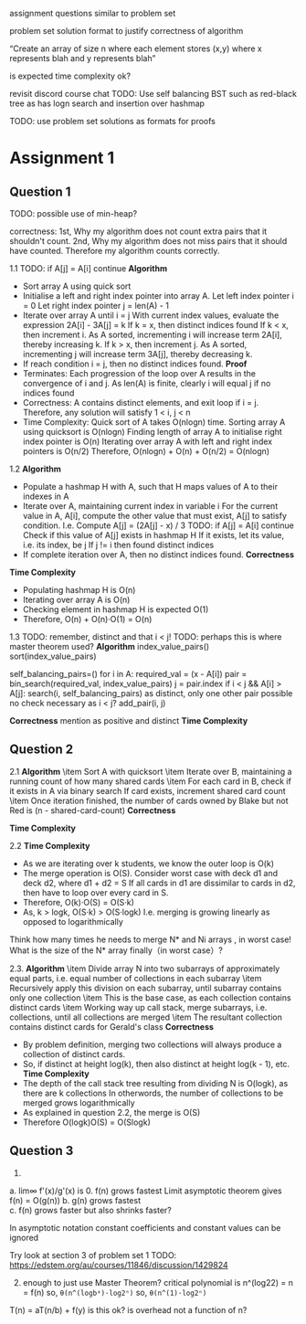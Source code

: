 <!-- SPDX-License-Identifier: zlib-acknowledgement -->

assignment questions similar to problem set

problem set solution format to justify correctness of algorithm

“Create an array of size n where each element stores (x,y) where x represents blah and y represents blah”

is expected time complexity ok?

revisit discord course chat
TODO: Use self balancing BST such as red-black tree as has logn search and insertion over hashmap


TODO: use problem set solutions as formats for proofs

# Assignment 1
## Question 1
TODO: possible use of min-heap?

correctness:
1st, Why my algorithm does not count extra pairs that it shouldn't count.
2nd, Why my algorithm does not miss pairs that it should have counted.
Therefore my algorithm counts correctly.

1.1
  TODO: if A[j] = A[i] continue
**Algorithm**
* Sort array A using quick sort
* Initialise a left and right index pointer into array A.
  Let left index pointer i = 0
  Let right index pointer j = len(A) - 1
* Iterate over array A until i = j 
  With current index values, evaluate the expression 2A[i] - 3A[j] = k
  If k = x, then distinct indices found
  If k < x, then increment i. As A sorted, incrementing i will increase term 2A[i], thereby increasing k. 
  If k > x, then increment j. As A sorted, incrementing j will increase term 3A[j], thereby decreasing k. 
* If reach condition i = j, then no distinct indices found.
**Proof**
* Terminates: Each progression of the loop over A results in the convergence of i and j. 
              As len(A) is finite, clearly i will equal j if no indices found
* Correctness: A contains distinct elements, and exit loop if i = j. Therefore, any solution will satisfy 1 < i, j < n 
* Time Complexity: Quick sort of A takes O(nlogn) time.
 Sorting array A using quicksort is O(nlogn)
 Finding length of array A to initialise right index pointer is O(n)
 Iterating over array A with left and right index pointers is O(n/2)
 Therefore, O(nlogn) + O(n) + O(n/2) = O(nlogn) 



1.2
**Algorithm**
* Populate a hashmap H with A, such that H maps values of A to their indexes in A
* Iterate over A, maintaining current index in variable i
  For the current value in A, A[i], compute the other value that must exist, A[j] to satisfy condition.
  I.e. Compute A[j] = (2A[j] - x) / 3
  TODO: if A[j] = A[i] continue
  Check if this value of A[j] exists in hashmap H
  If it exists, let its value, i.e. its index, be j 
  If j != i then found distinct indices 
* If complete iteration over A, then no distinct indices found.
**Correctness**

**Time Complexity**
* Populating hashmap H is O(n)
* Iterating over array A is O(n)
* Checking element in hashmap H is expected O(1)
* Therefore, O(n) + O(n)·O(1) = O(n)

1.3
TODO: remember, distinct and that i < j!
TODO: perhaps this is where master theorem used?
**Algorithm**
index_value_pairs()
sort(index_value_pairs)

self_balancing_pairs=()
for i in A:
  required_val = (x - A[i])
  pair = bin_search(required_val, index_value_pairs)
  j = pair.index
  if i < j && A[i] > A[j]: 
    search(i, self_balancing_pairs) as distinct, only one other pair possible
    no check necessary as i < j?
    add_pair(i, j)
    
**Correctness**
mention as positive and distinct
**Time Complexity**


## Question 2
2.1
**Algorithm**
\item Sort A with quicksort
\item Iterate over B, maintaining a running count of how many shared cards 
\item For each card in B, check if it exists in A via binary search
  If card exists, increment shared card count
\item Once iteration finished, the number of cards owned by Blake but not Red is (n - shared-card-count)
**Correctness**

**Time Complexity**

2.2 
**Time Complexity**
* As we are iterating over k students, we know the outer loop is O(k)
* The merge operation is O(S).
  Consider worst case with deck d1 and deck d2, where d1 + d2 = S
  If all cards in d1 are dissimilar to cards in d2, then have to loop over every card in S. 
* Therefore, O(k)·O(S) = O(S·k)
* As, k > logk, O(S·k) > O(S·logk)
  I.e. merging is growing linearly as opposed to logarithmically

Think how many times he needs to merge N* and Ni arrays , in worst case! What is the size of the N* array finally（in worst case）?

2.3.
**Algorithm**
  \item Divide array N into two subarrays of approximately equal parts, i.e. equal number of collections in each subarray
  \item Recursively apply this division on each subarray, until subarray contains only one collection
  \item This is the base case, as each collection contains distinct cards 
  \item Working way up call stack, merge subarrays, i.e. collections, until all collections are merged
  \item The resultant collection contains distinct cards for Gerald's class
**Correctness**
 * By problem definition, merging two collections will always produce a collection of distinct cards.
 * So, if distinct at height log(k), then also distinct at height log(k - 1), etc.
**Time Complexity**
* The depth of the call stack tree resulting from dividing N is O(logk), as there are k collections
  In otherwords, the number of collections to be merged grows logarithmically
* As explained in question 2.2, the merge is O(S)
* Therefore O(logk)O(S) = O(Slogk)

## Question 3
1.
a. lim∞ f'(x)/g'(x) is 0. 
f(n) grows fastest
Limit asymptotic theorem gives f(n) = O(g(n)) 
b. g(n) grows fastest  
c. f(n) grows faster but also shrinks faster? 

In asymptotic notation constant coefficients and constant values can be ignored

Try look at section 3 of problem set 1
TODO: https://edstem.org/au/courses/11846/discussion/1429824


2. enough to just use Master Theorem?
critical polynomial is n^(log22) = n = f(n)
so, `θ(n^(logbᵃ)·log2ⁿ)` 
so, `θ(n^(1)·log2ⁿ)` 

T(n) = aT(n/b) + f(y) is this ok? is overhead not a function of n?
